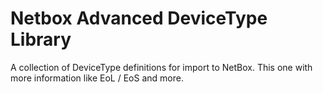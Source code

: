 # Netbox Advanced DeviceType Library
A collection of DeviceType definitions for import to NetBox. This one with more information like EoL / EoS and more.
